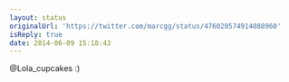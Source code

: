 ```yaml
---
layout: status
originalUrl: 'https://twitter.com/marcgg/status/476020574914088960'
isReply: true
date: 2014-06-09 15:18:43
---
```


@Lola_cupcakes :)
